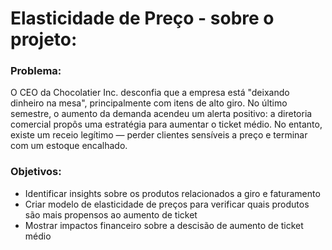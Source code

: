 # Elasticidade de Preço - sobre o projeto:

### Problema:
O CEO da Chocolatier Inc. desconfia que a empresa está "deixando dinheiro na mesa", principalmente com itens de alto giro. No último semestre, o aumento da demanda acendeu um alerta positivo: a diretoria comercial propôs uma estratégia para aumentar o ticket médio. No entanto, existe um receio legítimo — perder clientes sensíveis a preço e terminar com um estoque encalhado.

### Objetivos:

- Identificar insights sobre os produtos relacionados a  giro e faturamento
- Criar modelo de elasticidade de preços para verificar quais produtos são mais propensos ao aumento de ticket
- Mostrar impactos financeiro sobre a descisão de aumento de ticket médio

